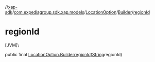 //[xap-sdk](../../../../index.md)/[com.expediagroup.sdk.xap.models](../../index.md)/[LocationOption](../index.md)/[Builder](index.md)/[regionId](region-id.md)

# regionId

[JVM]\

public final [LocationOption.Builder](index.md)[regionId](region-id.md)([String](https://docs.oracle.com/javase/8/docs/api/java/lang/String.html)regionId)
